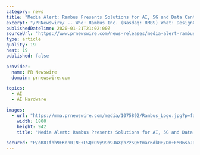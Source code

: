 ```yaml
---
category: news
title: "Media Alert: Rambus Presents Solutions for AI, 5G and Data Center Applications at DesignCon in Santa Clara, CA"
excerpt: "/PRNewswire/ -- Who: Rambus Inc. (Nasdaq: RMBS) What: DesignCon 2020 When: January 29 – 30: Expo from 11:00am – 6:00pm PT January 29: Training Sessions"
publishedDateTime: 2020-01-21T21:02:00Z
sourceUrl: "https://www.prnewswire.com/news-releases/media-alert-rambus-presents-solutions-for-ai-5g-and-data-center-applications-at-designcon-in-santa-clara-ca-300989875.html"
type: article
quality: 19
heat: 19
published: false

provider:
  name: PR Newswire
  domain: prnewswire.com

topics:
  - AI
  - AI Hardware

images:
  - url: "https://mma.prnewswire.com/media/1075892/Rambus_Logo.jpg?p=facebook"
    width: 1800
    height: 942
    title: "Media Alert: Rambus Presents Solutions for AI, 5G and Data Center Applications at DesignCon in Santa Clara, CA"

secured: "P/oR8Ifhh9EKon0INE+LSQcOVy99o9JWXpbZzSQ6tmaY6dk0R/Dm+FM06soJDzOMzx+0oXFSyzIEVK/sRGNr23yRAZn9/GOclfITq55OM9zBvv7C3CcXrnBLAp6fhgAuUh36XkmfsqLN+kUIT7I8VIi5EMGtNGTZMjG0XxVjGx06Px3yH3aGNiMBUqSTUrGSe3VBYe/QeQLeMJcHHEkFnDUZMIOU6AZ28eHurxpVoUYRcVbHDqWuArfxCmoU7+tJQ36ruZQtX+9ciE8lOKKn27oGa+HMtQX9OyudotXTnZqbyllrYp4Hau2NppN4cqbKDxAoxH7v8dt8vP/4jwPAGNj1J1jEU5Ty5Xz6u4wPMgPBimjtcjtcmkQRkyWQdFfoJeLjKck8cw3mNSfWEZHgE7IUhtkgQadbcRr9p/kn4sxAsxuJEr+2NbKdZoNqoqakl1EnT/C8SePTpkaDNQJ6vw==;LHm7EOMD3lKpesgn0uB/sw=="
---
```


